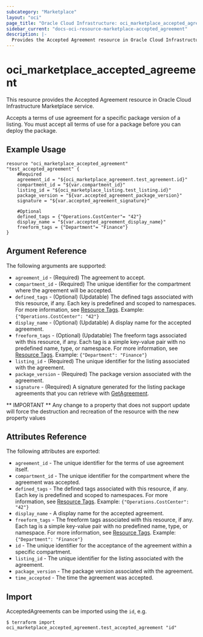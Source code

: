 ```yaml
---
subcategory: "Marketplace"
layout: "oci"
page_title: "Oracle Cloud Infrastructure: oci_marketplace_accepted_agreement"
sidebar_current: "docs-oci-resource-marketplace-accepted_agreement"
description: |-
  Provides the Accepted Agreement resource in Oracle Cloud Infrastructure Marketplace service
---
```


# oci_marketplace_accepted_agreement
This resource provides the Accepted Agreement resource in Oracle Cloud Infrastructure Marketplace service.

Accepts a terms of use agreement for a specific package version of a listing. You must accept all
terms of use for a package before you can deploy the package.


## Example Usage

```hcl
resource "oci_marketplace_accepted_agreement" "test_accepted_agreement" {
	#Required
	agreement_id = "${oci_marketplace_agreement.test_agreement.id}"
	compartment_id = "${var.compartment_id}"
	listing_id = "${oci_marketplace_listing.test_listing.id}"
	package_version = "${var.accepted_agreement_package_version}"
	signature = "${var.accepted_agreement_signature}"

	#Optional
	defined_tags = {"Operations.CostCenter"= "42"}
	display_name = "${var.accepted_agreement_display_name}"
	freeform_tags = {"Department"= "Finance"}
}
```

## Argument Reference

The following arguments are supported:

* `agreement_id` - (Required) The agreement to accept.
* `compartment_id` - (Required) The unique identifier for the compartment where the agreement will be accepted.
* `defined_tags` - (Optional) (Updatable) The defined tags associated with this resource, if any. Each key is predefined and scoped to namespaces. For more information, see [Resource Tags](https://docs.cloud.oracle.com/iaas/Content/General/Concepts/resourcetags.htm). Example: `{"Operations.CostCenter": "42"}` 
* `display_name` - (Optional) (Updatable) A display name for the accepted agreement.
* `freeform_tags` - (Optional) (Updatable) The freeform tags associated with this resource, if any. Each tag is a simple key-value pair with no predefined name, type, or namespace. For more information, see [Resource Tags](https://docs.cloud.oracle.com/iaas/Content/General/Concepts/resourcetags.htm). Example: `{"Department": "Finance"}` 
* `listing_id` - (Required) The unique identifier for the listing associated with the agreement.
* `package_version` - (Required) The package version associated with the agreement.
* `signature` - (Required) A signature generated for the listing package agreements that you can retrieve with [GetAgreement](https://docs.cloud.oracle.com/iaas/api/#/en/marketplace/20181001/Agreement/GetAgreement). 


** IMPORTANT **
Any change to a property that does not support update will force the destruction and recreation of the resource with the new property values

## Attributes Reference

The following attributes are exported:

* `agreement_id` - The unique identifier for the terms of use agreement itself.
* `compartment_id` - The unique identifier for the compartment where the agreement was accepted.
* `defined_tags` - The defined tags associated with this resource, if any. Each key is predefined and scoped to namespaces. For more information, see [Resource Tags](https://docs.cloud.oracle.com/iaas/Content/General/Concepts/resourcetags.htm). Example: `{"Operations.CostCenter": "42"}` 
* `display_name` - A display name for the accepted agreement.
* `freeform_tags` - The freeform tags associated with this resource, if any. Each tag is a simple key-value pair with no predefined name, type, or namespace. For more information, see [Resource Tags](https://docs.cloud.oracle.com/iaas/Content/General/Concepts/resourcetags.htm). Example: `{"Department": "Finance"}` 
* `id` - The unique identifier for the acceptance of the agreement within a specific compartment.
* `listing_id` - The unique identifier for the listing associated with the agreement.
* `package_version` - The package version associated with the agreement.
* `time_accepted` - The time the agreement was accepted.

## Import

AcceptedAgreements can be imported using the `id`, e.g.

```
$ terraform import oci_marketplace_accepted_agreement.test_accepted_agreement "id"
```

